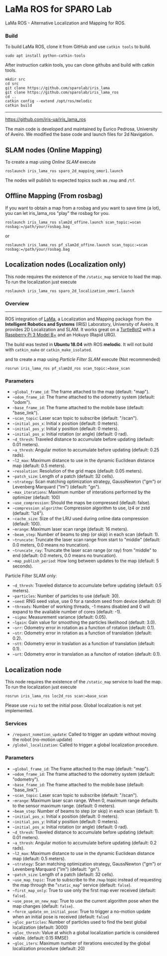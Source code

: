 # LaMa ROS for SPARO Lab

LaMa ROS - Alternative Localization and Mapping for ROS.

### Build

To build LaMa ROS, clone it from GitHub and use `catkin tools` to build.

```
sudo apt install python-catkin-tools
```

After instruction catkin tools, you can clone githubs and build with catkin tools. 

```
mkdir src
cd src
git clone https://github.com/sparolab/iris_lama
git clone https://github.com/sparolab/iris_lama_ros
cd ..
catkin config --extend /opt/ros/melodic
catkin build
```

---
https://github.com/iris-ua/iris_lama_ros


The main code is developed and maintained by Eurico Pedrosa, University of Aveiro. 
We modified the base code and launch files for 2d Navigation.

## SLAM nodes (Online Mapping)

To create a map using *Online SLAM* execute
```
roslaunch iris_lama_ros sparo_2d_mapping_omor1.launch
```
The nodes will publish to expected topics such as `/map` and `/tf`.

## Offline Mapping (From rosbag)
If you want to obtain a map from a rosbag and you want to save time (a lot),
you can let iris_lama_ros "play" the rosbag for you.

```
roslaunch iris_lama_ros slam2d_offine.launch scan_topic:=scan rosbag:=/path/your/rosbag.bag
```
or
```
roslaunch iris_lama_ros pf_slam2d_offine.launch scan_topic:=scan rosbag:=/path/your/rosbag.bag
```

## Localization nodes (Localization only)

This node requires the existence of the `/static_map` service to load the map.
To run the localization just execute

```
roslaunch iris_lama_ros sparo_2d_localization_omor1.launch
```



### Overview

--------

ROS integration of [LaMa]( https://github.com/iris-ua/iris_lama), a Localization and Mapping package from the **Intelligent Robotics and Systems** (IRIS) Laboratory, University of Aveiro. It provides 2D Localization and SLAM. It works great on a [TurtleBot2](https://www.turtlebot.com/turtlebot2/) with a [Raspberry Pi 3 Model B+](https://www.raspberrypi.org/products/raspberry-pi-3-model-b-plus/) and an Hokuyo (Rapid URG).

The build was tested in **Ubuntu 18.04** with ROS **melodic**. It will not build with `catkin_make` or `catkin_make_isolated`.


and to create a map using *Particle Filter SLAM* execute (Not recommended)
```
rosrun iris_lama_ros pf_slam2d_ros scan_topic:=base_scan
```





### Parameters

* `~global_frame_id`: The frame attached to the map (default: "map").
* `~odom_frame_id`: The frame attached to the odometry system (default: "odom").
* `~base_frame_id`: The frame attached to the mobile base (default: "base_link").
* `~scan_topic`: Laser scan topic to subscribe (default: "/scan").
* `~initial_pos_x`: Initial x position (default: 0 meters).
* `~initial_pos_y`: Initial y position (default: 0 meters).
* `~initial_pos_a`: Initial rotation (or angle) (default: 0 rad).
* `~d_thresh`: Traveled distance to accumulate before updating (default: 0.01 meters).
* `~a_thresh`: Angular motion to accumulate before updating (default: 0.25 rads).
* `~l2_max`: Maximum distance to use in the dynamic Euclidean distance map (default: 0.5 meters).
* `~resolution`: Resolution of the grid maps (default: 0.05 meters).
* `~patch_size`: Length of a patch (default: 32 cells).
* `~strategy`: Scan matching optimization strategy, GaussNewton ("gm") or Levenberg Marquard ("lm") (default: "gn").
* `~max_iterations`: Maximum number of interations performed by the optimizer (default: 100)
* `~use_compression`: Should the maps be compressed (default: false).
* `~compression_algorithm`: Compression algorithm to use, lz4 or zstd (default: "lz4").
* `~cache_size`: Size of the LRU used during online data compression (default: 100).
* `~mrange`: Maximum laser scan range (default: 16 meters).
* `~beam_step`: Number of beams to step (or skip) in each scan (default: 1).
* `~truncate`: Truncate the laser scan range from start to "middle" (default: 0.0 meters, 0.0 means no truncation).
* `~truncate_ray`: Truncate the laser scan range (or ray) from "middle" to end (default: 0.0 meters, 0.0 means no truncation).
* `~map_publish_period`: How long between updates to the map (default: 5 seconds).

Particle Filter SLAM only:
* `~d_thresh`: Traveled distance to accumulate before updating (default: 0.5 meters).
* `~particles`: Number of particles to use (default: 30).
* `~seed`: RNG seed value, use 0 for a random seed from device (default: 0)
* `~threads`: Number of working threads, -1 means disabled and 0 will expand to the available number of cores (default: -1).
* `~sigma`: Measurement variance (default: 0.05).
* `~lgain`: Gain value for smoothing the particles likelihood (default: 3.0).
* `~srr`: Odometry error in rotation as a function of rotation (default: 0.1).
* `~str`: Odometry error in rotation as a function of translation (default: 0.2).
* `~stt`: Odometry error in traslation as a function of translation (default: 0.1).
* `~srt`: Odometry error in translation as a funciton of rotation (default: 0.1).

## Localization node

This node requires the existence of the `/static_map` service to load the map.
To run the localization just execute
```
rosrun iris_lama_ros loc2d_ros scan:=base_scan
```
Please use `rviz` to set the initial pose. Global localization is not yet implemented.

### Services

* `/request_nomotion_update`: Called to trigger an update without moving the robot (no-motion update)
* `/global_localization`: Called to trigger a global localization procedure.

### Parameters

* `~global_frame_id`: The frame attached to the map (default: "map").
* `~odom_frame_id`: The frame attached to the odometry system (default: "odometry").
* `~base_frame_id`: The frame attached to the mobile base (default: "base_link").
* `~scan_topic`: Laser scan topic to subscribe (default: "/scan").
* `~mrange`: Maximum laser scan range. When 0, maximum range defaults to the sensor maximum range. (default: 0 meters).
* `~beam_step`: Number of beams to step (or skip) in each scan (default: 1).
* `~initial_pos_x`: Initial x position (default: 0 meters).
* `~initial_pos_y`: Initial y position (default: 0 meters).
* `~initial_pos_a`: Initial rotation (or angle) (default: 0 rad).
* `~d_thresh`: Traveled distance to accumulate before updating (default: 0.01 meters).
* `~a_thresh`: Angular motion to accumulate before updating (default: 0.2 rads).
* `~l2_max`: Maximum distance to use in the dynamic Euclidean distance map (default: 0.5 meters).
* `~strategy`: Scan matching optimization strategy, GaussNewton ("gm") or Levenberg Marquard ("lm") (default: "gn").
* `~patch_size`: Length of a patch (default: 32 cells).
* `~use_map_topic`: True to subscribe to the `/map` topic instead of requesting the map through the "`static_map`" service (default: `false`).
* `~first_map_only`: True to use only the first map ever received (default: `false`).
* `~use_pose_on_new_map`: True to use the current algorithm pose when the map changes (default: `false`).
* `~force_update_on_initial_pose`: True to trigger a no-motion update when an initial pose is received (default: `false`)
* `~gloc_particles`: Number of particles used to find the best global localization (default: 3000)
* `~gloc_thresh`: Value at which a global localization particle is considered viable. (default: 0.15 RMSE)
* `~gloc_iters`: Maximum number of iterations executed by the global localization procedure (default: 20)
